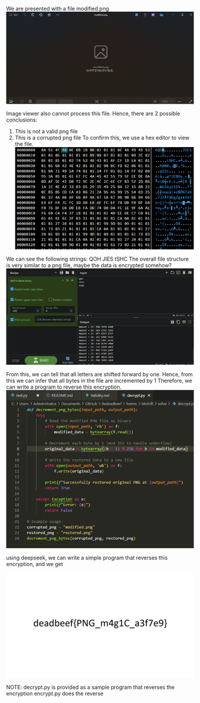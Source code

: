 We are presented with a file modified.png
![.](Pastedimage20250513040334.png)

Image viewer also cannot process this file.
Hence, there are 2 possible conclusions:
1. This is not a valid png file
2. This is a corrupted png file
To confirm this, we use a hex editor to view the file.
![.](Pastedimage20250513040507.png)

We can see the following strings:
QOH
JIES
tSHC
The overall file structure is very similar to a png file, maybe the data is encrypted somehow?
![.](Pastedimage20250513040623.png)

From this, we can tell that all letters are shifted forward by one. 
Hence, from this we can infer that all bytes in the file are incremented by 1
Therefore, we can write a program to reverse this encryption.
![.](Pastedimage20250513041026.png)

using deepseek, we can write a simple program that reverses this encryption, and we get

![.](picopico.png)

NOTE: decrypt.py is provided as a sample program that reverses the encryption
encrypt.py does the reverse

